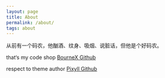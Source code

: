 ```yaml
---
layout: page
title: About
permalink: /about/
tags: about
---
```


从前有一个码农，他酗酒、纹身、吸烟、说脏话，但他是个好码农。

that‘s my code shop
[BourneX Github](https://github.com/bournex)

respect to theme author
[Pixyll Github](https://github.com/johnotander/pixyll)

